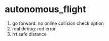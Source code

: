 # autonomous_flight

1. go forward: no online collision check option
2. real debug: red error
3. rrt safe distance
